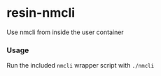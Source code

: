 # resin-nmcli
Use nmcli from inside the user container

### Usage
Run the included `nmcli` wrapper script with `./nmcli`
